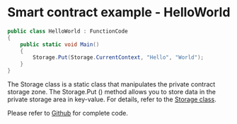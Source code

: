 # Smart contract example - HelloWorld

```c#
public class HelloWorld : FunctionCode
{
    public static void Main()
    {
        Storage.Put(Storage.CurrentContext, "Hello", "World");
    }
}
```

The Storage class is a static class that manipulates the private contract storage zone. The Storage.Put () method allows you to store data in the private storage area in key-value. For details, refer to the [Storage class](../fw/dotnet/AntShares/Storage.md).

Please refer to [Github](https://github.com/AntShares/AntShares.SmartContract.Contracts) for complete code.
